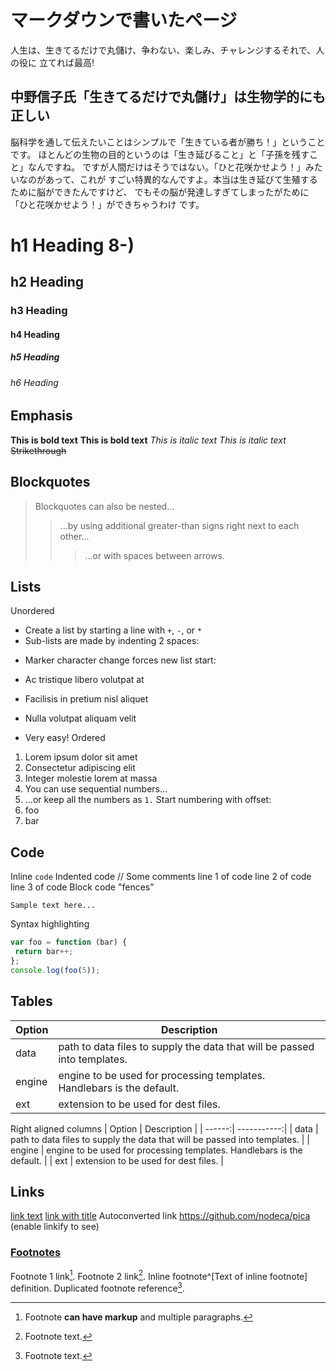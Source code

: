 # マークダウンで書いたページ
人生は、生きてるだけで丸儲け、争わない、楽しみ、チャレンジするそれで、人の役に
立てれば最高!
## 中野信子氏「生きてるだけで丸儲け」は生物学的にも正しい
脳科学を通して伝えたいことはシンプルで「生きている者が勝ち！」ということです。
ほとんどの生物の目的というのは「生き延びること」と「子孫を残すこと」なんですね。
ですが人間だけはそうではない。「ひと花咲かせよう！」みたいなのがあって、これが
すごい特異的なんですよ。本当は生き延びて生殖するために脳ができたんですけど、
でもその脳が発達しすぎてしまったがために「ひと花咲かせよう！」ができちゃうわけ
です。

# h1 Heading 8-)
## h2 Heading
### h3 Heading
#### h4 Heading
##### h5 Heading
###### h6 Heading
## Emphasis
**This is bold text**
__This is bold text__
*This is italic text*
_This is italic text_
~~Strikethrough~~
## Blockquotes
> Blockquotes can also be nested...
>> ...by using additional greater-than signs right next to each other...
> > > ...or with spaces between arrows.
## Lists
Unordered
+ Create a list by starting a line with `+`, `-`, or `*`
+ Sub-lists are made by indenting 2 spaces:
 - Marker character change forces new list start:
 * Ac tristique libero volutpat at
 + Facilisis in pretium nisl aliquet
 - Nulla volutpat aliquam velit
+ Very easy!
Ordered
1. Lorem ipsum dolor sit amet
2. Consectetur adipiscing elit
3. Integer molestie lorem at massa
1. You can use sequential numbers...
1. ...or keep all the numbers as `1.`
Start numbering with offset:
57. foo
1. bar
## Code
Inline `code`
Indented code
 // Some comments
 line 1 of code
 line 2 of code
 line 3 of code
Block code "fences"
```
Sample text here...
```
Syntax highlighting
``` js
var foo = function (bar) {
 return bar++;
};
console.log(foo(5));
```
## Tables
| Option | Description |
| ------ | ----------- |
| data | path to data files to supply the data that will be passed into templates. |
| engine | engine to be used for processing templates. Handlebars is the default. |
| ext | extension to be used for dest files. |
Right aligned columns
| Option | Description |
| ------:| -----------:|
| data | path to data files to supply the data that will be passed into templates. |
| engine | engine to be used for processing templates. Handlebars is the default. |
| ext | extension to be used for dest files. |
## Links
[link text](http://dev.nodeca.com)
[link with title](http://nodeca.github.io/pica/demo/ "title text!")
Autoconverted link https://github.com/nodeca/pica (enable linkify to see)
### [Footnotes](https://github.com/markdown-it/markdown-it-footnote)
Footnote 1 link[^first].
Footnote 2 link[^second].
Inline footnote^[Text of inline footnote] definition.
Duplicated footnote reference[^second].
[^first]: Footnote **can have markup**
 and multiple paragraphs.
[^second]: Footnote text.
